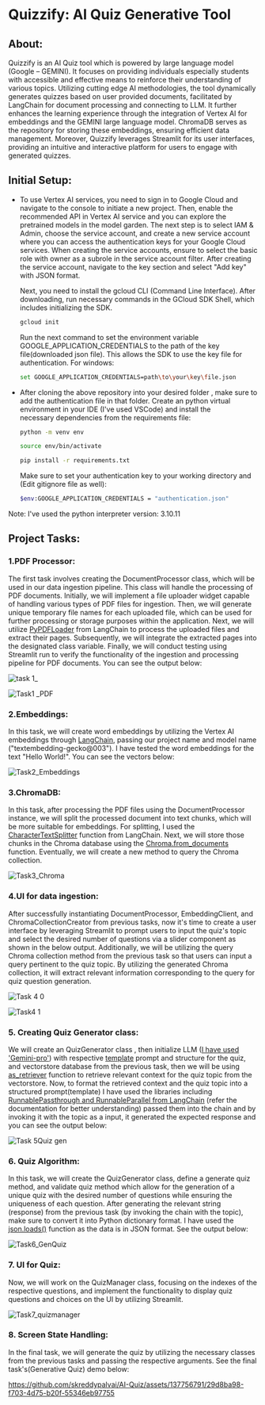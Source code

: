 # Quizzify: AI Quiz Generative Tool
## About:
Quizzify is an AI Quiz tool which is powered by large language model (Google – GEMINI). It focuses on providing individuals especially students with accessible and effective means to reinforce their understanding of various topics. Utilizing cutting edge AI methodologies, the tool dynamically generates quizzes based on user provided documents, facilitated by LangChain for document processing and connecting to LLM. It further enhances the learning experience through the integration of Vertex AI for embeddings and the GEMINI large language model. ChromaDB serves as the repository for storing these embeddings, ensuring efficient data management. Moreover, Quizzify leverages Streamlit for its user interfaces, providing an intuitive and interactive platform for users to engage with generated quizzes.
## Initial Setup:
* To use Vertex AI services, you need to sign in to Google Cloud and navigate to the console to initiate a new project. Then, enable the recommended API in Vertex AI service and you can explore the pretrained models in the model garden. The next step is to select IAM & Admin, choose the service account, and create a new service account where you can access the authentication keys for your Google Cloud services. When creating the service accounts, ensure to select the basic role with owner as a subrole in the service account filter. After creating the service account, navigate to the key section and select "Add key" with JSON format.

  Next, you need to install the gcloud CLI (Command Line Interface). After downloading, run necessary commands in the GCloud SDK Shell, which includes initializing the SDK.
  ```sh
  gcloud init
  ```
  Run the next command to set the environment variable GOOGLE_APPLICATION_CREDENTIALS to the path of the key file(downloaded json file). This allows the SDK to use the key file for authentication.
  For windows:
  ```sh
  set GOOGLE_APPLICATION_CREDENTIALS=path\to\your\key\file.json
  ```
 * After cloning the above repository into your desired folder , make sure to add the authentication file in that folder. Create an python virtual environment in your IDE (I've used VSCode) and install the     
  necessary dependencies from the requirements file:
    ```sh
    python -m venv env
    ```
    ```sh
    source env/bin/activate
    ```
    ```sh
    pip install -r requirements.txt
    ```
    Make sure to set your authentication key to your working directory and (Edit gitignore file as well):
    ```sh
    $env:GOOGLE_APPLICATION_CREDENTIALS = "authentication.json"
    ```
  Note: I've used the python interpreter version: 3.10.11
## Project Tasks:
### 1.PDF Processor:
The first task involves creating the DocumentProcessor class, which will be used in our data ingestion pipeline. This class will handle the processing of PDF documents. Initially, we will implement a file uploader widget capable of handling various types of PDF files for ingestion. Then, we will generate unique temporary file names for each uploaded file, which can be used for further processing or storage purposes within the application. Next, we will utilize [PyPDFLoader](https://python.langchain.com/docs/modules/data_connection/document_loaders/pdf/#using-pypdf) from LangChain to process the uploaded files and extract their pages. Subsequently, we will integrate the extracted pages into the designated class variable. Finally, we will conduct testing using Streamlit run to verify the functionality of the ingestion and processing pipeline for PDF documents. You can see the output below:


![task 1_](https://github.com/skreddypalvai/AI-Quiz/assets/137756791/32c87a13-7937-484e-afbe-0c8b421ecc71)

![Task1 _PDF](https://github.com/skreddypalvai/AI-Quiz/assets/137756791/2a2bd9de-6d6e-429c-8ba8-06e8febfbfa5)

### 2.Embeddings:
In this task, we will create word embeddings by utilizing the Vertex AI embeddings through [LangChain](https://python.langchain.com/docs/integrations/text_embedding/google_generative_ai/), passing our project name and model name ("textembedding-gecko@003"). I have tested the word embeddings for the text "Hello World!". You can see the vectors below:

![Task2_Embeddings](https://github.com/skreddypalvai/AI-Quiz/assets/137756791/268c26b7-5024-4340-83d4-43b0f2ead58e)

### 3.ChromaDB:
In this task, after processing the PDF files using the DocumentProcessor instance, we will split the processed document into text chunks, which will be more suitable for embeddings. For splitting, I used the [CharacterTextSplitter](https://python.langchain.com/docs/modules/data_connection/document_transformers/character_text_splitter/) function from LangChain. Next, we will store those chunks in the Chroma database using the [Chroma.from_documents](https://python.langchain.com/docs/integrations/vectorstores/chroma/#use-openai-embeddings) function. Eventually, we will create a new method to query the Chroma collection.

![Task3_Chroma](https://github.com/skreddypalvai/AI-Quiz/assets/137756791/6c8742be-13a0-4941-b6f2-bd202bc4247d)

### 4.UI for data ingestion:
After successfully instantiating DocumentProcessor, EmbeddingClient, and ChromaCollectionCreator from previous tasks, now it's time to create a user interface by leveraging Streamlit to prompt users to input the quiz's topic and select the desired number of questions via a slider component as shown in the below output. Additionally, we will be utilizing the query Chroma collection method from the previous task so that users can input a query pertinent to the quiz topic. By utilizing the generated Chroma collection, it will extract relevant information corresponding to the query for quiz question generation.

![Task 4 0](https://github.com/skreddypalvai/AI-Quiz/assets/137756791/8bd95441-4939-4054-a065-8252e823dd68)

![Task4 1](https://github.com/skreddypalvai/AI-Quiz/assets/137756791/b0c93c66-e54e-45af-a9ce-bc795865dcae)

### 5. Creating Quiz Generator class:
We will create an QuizGenerator class , then initialize LLM ([I have used 'Gemini-pro'](https://python.langchain.com/docs/integrations/llms/google_vertex_ai_palm/)) with respective [template](https://python.langchain.com/docs/modules/model_io/prompts/few_shot_examples/) prompt and structure for the quiz, and vectorstore database from the previous task, then we will be using [as_retriever]((https://python.langchain.com/docs/integrations/vectorstores/chroma/#retriever-options)) function to retrieve relevant context for the quiz topic from the vectorstore. Now, to format the retrieved context and the quiz topic into a structured prompt(template) I have used the libraries including [RunnablePassthrough and RunnableParallel from LangChain](https://python.langchain.com/docs/expression_language/primitives/passthrough/) (refer the documentation for better understanding) passed them into the chain and by invoking it with the topic as a input, it generated the expected response and you can see the output below:

![Task 5Quiz gen](https://github.com/skreddypalvai/AI-Quiz/assets/137756791/561c73c2-617a-432d-b2e6-7d737e1b7ee8)
  
### 6. Quiz Algorithm:
In this task, we will create the QuizGenerator class, define a generate quiz method, and validate quiz method which allow for the generation of a unique quiz with the desired number of questions while ensuring the uniqueness of each question. After generating the relevant string (response) from the previous task (by invoking the chain with the topic), make sure to convert it into Python dictionary format. I have used the [json.loads()](https://docs.python.org/3/library/json.html) function as the data is in JSON format. See the output below:

![Task6_GenQuiz](https://github.com/skreddypalvai/AI-Quiz/assets/137756791/101ac859-9b3f-407b-b735-a36e70a0a784)

### 7. UI for Quiz:
Now, we will work on the QuizManager class, focusing on the indexes of the respective questions, and implement the functionality to display quiz questions and choices on the UI by utilizing Streamlit.

![Task7_quizmanager](https://github.com/skreddypalvai/AI-Quiz/assets/137756791/bd66ae36-fc98-42b6-add9-7a9893034f38)

### 8. Screen State Handling:

In the final task, we will generate the quiz by utilizing the necessary classes from the previous tasks and passing the respective arguments. See the final task's(Generative Quiz) demo below:


https://github.com/skreddypalvai/AI-Quiz/assets/137756791/29d8ba98-f703-4d75-b20f-55346eb97755
